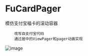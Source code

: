 # FuCardPager
模仿支付宝福卡的滚动容器


		改写自支付宝代码
		通过居中的ViewPager和pager动画实现
		


![image](https://github.com/smallnew/FuCardPager/raw/master/fupager.gif)



